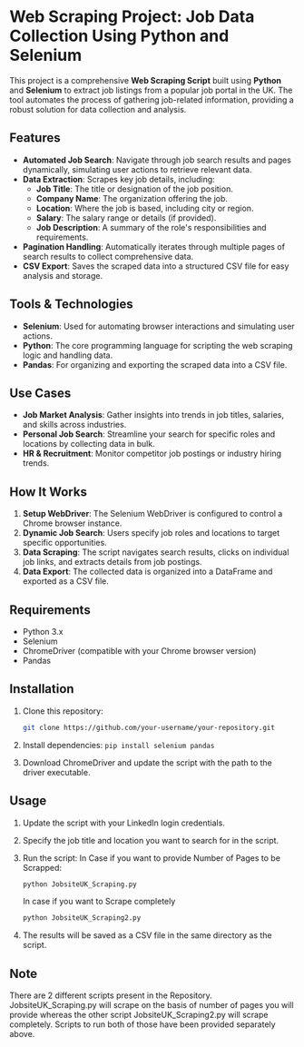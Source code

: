 # Web Scraping Project: Job Data Collection Using Python and Selenium

This project is a comprehensive **Web Scraping Script** built using **Python** and **Selenium** to extract job listings from a popular job portal in the UK. The tool automates the process of gathering job-related information, providing a robust solution for data collection and analysis.

## Features

- **Automated Job Search**: Navigate through job search results and pages dynamically, simulating user actions to retrieve relevant data.
- **Data Extraction**: Scrapes key job details, including:
  - **Job Title**: The title or designation of the job position.
  - **Company Name**: The organization offering the job.
  - **Location**: Where the job is based, including city or region.
  - **Salary**: The salary range or details (if provided).
  - **Job Description**: A summary of the role's responsibilities and requirements.
- **Pagination Handling**: Automatically iterates through multiple pages of search results to collect comprehensive data.
- **CSV Export**: Saves the scraped data into a structured CSV file for easy analysis and storage.

## Tools & Technologies

- **Selenium**: Used for automating browser interactions and simulating user actions.
- **Python**: The core programming language for scripting the web scraping logic and handling data.
- **Pandas**: For organizing and exporting the scraped data into a CSV file.

## Use Cases

- **Job Market Analysis**: Gather insights into trends in job titles, salaries, and skills across industries.
- **Personal Job Search**: Streamline your search for specific roles and locations by collecting data in bulk.
- **HR & Recruitment**: Monitor competitor job postings or industry hiring trends.

## How It Works

1. **Setup WebDriver**: The Selenium WebDriver is configured to control a Chrome browser instance.
2. **Dynamic Job Search**: Users specify job roles and locations to target specific opportunities.
3. **Data Scraping**: The script navigates search results, clicks on individual job links, and extracts details from job postings.
4. **Data Export**: The collected data is organized into a DataFrame and exported as a CSV file.

## Requirements

- Python 3.x
- Selenium
- ChromeDriver (compatible with your Chrome browser version)
- Pandas

## Installation

1. Clone this repository:
   ```bash
   git clone https://github.com/your-username/your-repository.git

2. Install dependencies:
   ```pip install selenium pandas```

3. Download ChromeDriver and update the script with the path to the driver executable.

## Usage
1. Update the script with your LinkedIn login credentials.
2. Specify the job title and location you want to search for in the script.
3. Run the script:
   In Case if you want to provide Number of Pages to be Scrapped:
   ```bash
   python JobsiteUK_Scraping.py
   ```

   In case if you want to Scrape completely
   ```bash
   python JobsiteUK_Scraping2.py
   ```
      
5. The results will be saved as a CSV file in the same directory as the script.

## Note
There are 2 different scripts present in the Repository. JobsiteUK_Scraping.py will scrape on the basis of number of pages you will provide whereas the other script JobsiteUK_Scraping2.py will scrape completely. 
Scripts to run both of those have been provided separately above.
